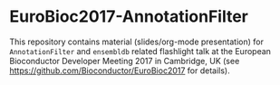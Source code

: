 # EuroBioc2017-AnnotationFilter

This repository contains material (slides/org-mode presentation) for
`AnnotationFilter` and `ensembldb` related flashlight talk at the European
Bioconductor Developer Meeting 2017 in Cambridge, UK (see
https://github.com/Bioconductor/EuroBioc2017 for details).


